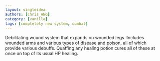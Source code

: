 ```yaml
---
layout: singleidea
authors: [Chris_ANG]
category: [vanilla]
tags: [completely new system, combat]
---
```

Debilitating wound system that expands on wounded legs. Includes wounded arms and various types of disease and poison, all of which provide various debuffs. Quaffing any healing potion cures all of these at once on top of its usual HP healing.

